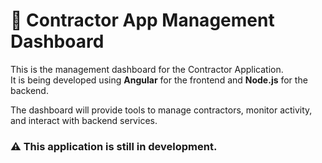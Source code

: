 # 🚧 Contractor App Management Dashboard

This is the management dashboard for the Contractor Application.  
It is being developed using **Angular** for the frontend and **Node.js** for the backend.

The dashboard will provide tools to manage contractors, monitor activity, and interact with backend services.

### ⚠️ This application is still in development.
